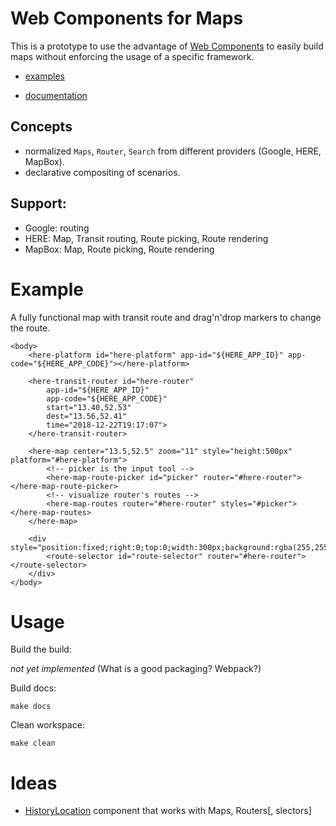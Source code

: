 Web Components for Maps
=======================

This is a prototype to use the advantage of [Web Components](https://developer.mozilla.org/en/docs/Web/Web_Components)
to easily build maps without enforcing the usage of a specific framework.

- [examples](examples/)

- [documentation](https://proddi.github.io/map-components/build/docs/)


Concepts
--------

- normalized `Maps`, `Router`, `Search` from different providers (Google, HERE, MapBox).
- declarative compositing of scenarios.

Support:
--------

- Google: routing
- HERE: Map, Transit routing, Route picking, Route rendering
- MapBox: Map, Route picking, Route rendering


Example
=======

A fully functional map with transit route and drag'n'drop markers to change the route.

    <body>
        <here-platform id="here-platform" app-id="${HERE_APP_ID}" app-code="${HERE_APP_CODE}"></here-platform>

        <here-transit-router id="here-router"
            app-id="${HERE_APP_ID}"
            app-code="${HERE_APP_CODE}"
            start="13.40,52.53"
            dest="13.56,52.41"
            time="2018-12-22T19:17:07">
        </here-transit-router>

        <here-map center="13.5,52.5" zoom="11" style="height:500px" platform="#here-platform">
            <!-- picker is the input tool -->
            <here-map-route-picker id="picker" router="#here-router"></here-map-route-picker>
            <!-- visualize router's routes -->
            <here-map-routes router="#here-router" styles="#picker"></here-map-routes>
        </here-map>

        <div style="position:fixed;right:0;top:0;width:300px;background:rgba(255,255,255,.8)">
            <route-selector id="route-selector" router="#here-router"></route-selector>
        </div>
    </body>


Usage
=====

Build the build:

_not yet implemented_ (What is a good packaging? Webpack?)

Build docs:

    make docs

Clean workspace:

    make clean


Ideas
=====

- [HistoryLocation](https://emberjs.com/api/ember/3.2/classes/HistoryLocation) component that works with Maps, Routers[, slectors]
